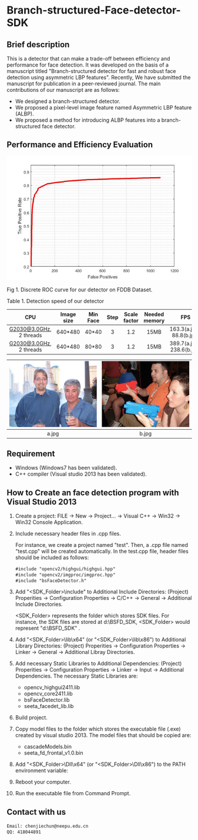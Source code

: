# Branch-structured-Face-detector-SDK
## Brief description
This is a detector that can make a trade-off between efficiency and performance for face detection. It was developed on the basis of a manuscript titled "Branch-structured detector for fast and robust face detection using asymmetric LBP features". Recently, We have submitted the manuscript for publication in a peer-reviewed journal. The main contributions of our manuscript are as follows: 
- We designed a branch-structured detector.
- We proposed a pixel-level image feature named Asymmetric LBP feature (ALBP).
- We proposed a method for introducing ALBP features into a branch-structured face detector.
## Performance and Efficiency Evaluation
![Alt text](/Images/ROC.jpg  "Fig 1. Discrete ROC curve for our detector on FDDB Dataset.")

Fig 1. Discrete ROC curve for our detector on FDDB Dataset.

Table 1. Detection speed of our detector

|    CPU      | Image size | Min Face | Step | Scale factor | Needed memory | FPS                       |
|    :---:    | :---:      | :---:    | :---: | :---:       | :---:         | :---:                     |
| G2030@3.0GHz, 2 threads | 640\*480    |  40\*40  | 3    |1.2        |15MB               | 163.3(a.jpg), 88.8(b.jpg) |
| G2030@3.0GHz, 2 threads | 640\*480    | 80\*80   | 3    |1.2        |15MB               | 389.7(a.jpg), 238.6(b.jpg) |

|![Alt text](/Images/a.jpg)|  ![Alt text](/Images/b.jpg)|
|    :---:    | :---:      |
|    a.jpg    | b.jpg      |


## Requirement
* Windows (Windows7 has been validated).
* C++ compiler (Visual studio 2013 has been validated).
## How to Create an face detection program with Visual Studio 2013
1. Create a project: FILE -> New -> Project... -> Visual C++ -> Win32 -> Win32 Console Application. 
2. Include necessary header files in .cpp files.

   For instance, we create a project named "test". Then, a .cpp file named "test.cpp" will be created automatically. In the test.cpp file, header files should be included as follows:
   
   <pre><code>#include "opencv2/highgui/highgui.hpp"
   #include "opencv2/imgproc/imgproc.hpp"
   #include "bsFaceDetector.h"</code></pre>
3. Add "<SDK_Folder>\include" to Additional Include Directories: (Project) Properities -> Configuration Properties -> C/C++ -> General -> Additional Include Directories.

   <SDK_Folder> represents the folder which stores SDK files. For instance, the SDK files are stored at d:\BSFD_SDK,  <SDK_Folder> would represent "d:\BSFD_SDK" .
  
4. Add "<SDK_Folder>\lib\x64" (or "<SDK_Folder>\lib\x86") to Additional Library Directories: (Project) Properities -> Configuration Properties -> Linker -> General -> Additional Libray Directories.
5. Add necessary Static Libraries to Additional Dependencies: (Project) Properities -> Configuration Properties -> Linker -> Input -> Additional Dependencies. The necessary Static Libraries are:
   * opencv_highgui2411.lib
   * opencv_core2411.lib
   * bsFaceDetector.lib
   * seeta_facedet_lib.lib
6. Build project.
7. Copy model files to the folder which stores the executable file (.exe) created by visual studio 2013. The model files that should be copied are:
   * cascadeModels.bin
   * seeta_fd_frontal_v1.0.bin
8. Add "<SDK_Folder>\Dll\x64" (or "<SDK_Folder>\Dll\x86") to the PATH environment variable: 
9. Reboot your computer.
10. Run the executable file from Command Prompt.
   
## Contact with us
<pre><code>Email: chenjiechun@neepu.edu.cn
QQ: 418044891</code></pre>
